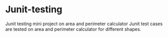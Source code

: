 # Junit-testing
Junit testing mini project on area and perimeter calculator
Junit test cases are tested on area and perimeter calculator for different shapes. 
